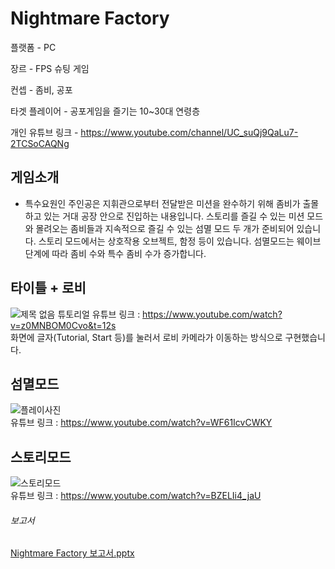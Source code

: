 
# Nightmare Factory

플랫폼   -   PC

장르     -   FPS 슈팅 게임

컨셉     -   좀비, 공포

타겟 플레이어 - 공포게임을 즐기는 10~30대 연령층 

개인 유튜브 링크 - https://www.youtube.com/channel/UC_suQj9QaLu7-2TCSoCAQNg 

## 게임소개 
  - 특수요원인 주인공은 지휘관으로부터 전달받은 미션을 완수하기 위해 좀비가 출몰하고 있는 거대 공장 안으로 진입하는 내용입니다. 
  스토리를 즐길 수 있는 미션 모드와 몰려오는 좀비들과 지속적으로 즐길 수 있는 섬멸 모드 두 개가 준비되어 있습니다.
  스토리 모드에서는 상호작용 오브젝트, 함정 등이 있습니다.
  섬멸모드는 웨이브 단계에 따라 좀비 수와 특수 좀비 수가 증가합니다.
  
  ## 타이틀 + 로비 
![제목 없음](https://user-images.githubusercontent.com/50546899/143444160-dccebd0c-3747-4e4a-be61-4ab0b5818cf3.png)
튜토리얼 유튜브 링크 : https://www.youtube.com/watch?v=z0MNBOM0Cvo&t=12s \
화면에 글자(Tutorial, Start 등)를 눌러서 로비 카메라가 이동하는 방식으로 구현했습니다.

## 섬멸모드
![플레이사진](https://user-images.githubusercontent.com/50546899/143444917-5f395b5d-48e0-44ca-b427-e4b4332dd949.png) \
유튜브 링크 : https://www.youtube.com/watch?v=WF61IcvCWKY


## 스토리모드

![스토리모드](https://user-images.githubusercontent.com/50546899/143446837-5e08f0d5-f175-42df-910e-0abeb1c250f8.png)\
유튜브 링크 : https://www.youtube.com/watch?v=BZELIi4_jaU    

###### 보고서

[Nightmare Factory 보고서.pptx](https://github.com/ChoiYJ97/practice_FPS_game/files/7603197/Nightmare.Factory.pptx)
